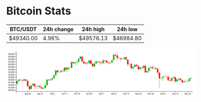 # Bitcoin Stats

BTC/USDT|24h change|24h high|24h low|
|---|---|---|---|
|$49340.00|4.96%|$49576.13|$46984.80|

<img src="./chart.svg">
